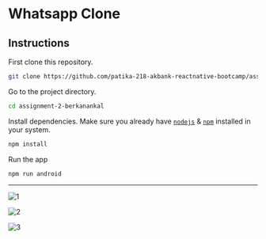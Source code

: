 # Whatsapp Clone

## Instructions

First clone this repository.
```bash
git clone https://github.com/patika-218-akbank-reactnative-bootcamp/assignment-2-berkanankal.git
```

Go to the project directory.
```bash
cd assignment-2-berkanankal
```

Install dependencies. Make sure you already have [`nodejs`](https://nodejs.org/en/) & [`npm`](https://www.npmjs.com/) installed in your system.
```bash
npm install
```

Run the app
```bash
npm run android
```

---

![1](https://user-images.githubusercontent.com/67144252/186984053-e4106d45-7fb3-42d8-a6d3-1de8d312225e.png)<br>

![2](https://user-images.githubusercontent.com/67144252/186984059-2882be1d-7229-4021-953b-4244f72df654.png)<br>

![3](https://user-images.githubusercontent.com/67144252/186984063-5eb800a8-b6c7-4428-ac69-7bcecea50856.png)
